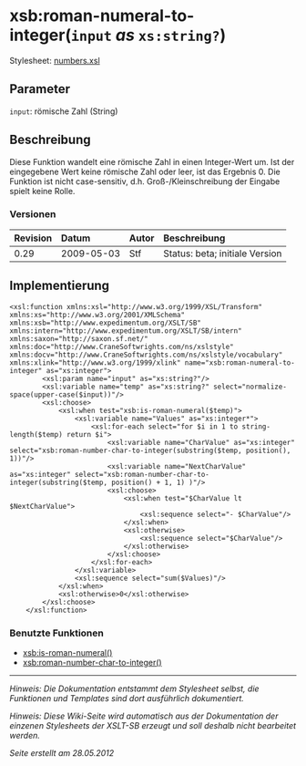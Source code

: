 # xsb:roman-numeral-to-integer(`input` _as_ `xs:string?`) #

Stylesheet: [numbers.xsl](http://code.google.com/p/xslt-sb/source/browse/trunk/xslt-sb/numbers.xsl)

## Parameter ##
`input`: römische Zahl (String)



## Beschreibung ##
Diese Funktion wandelt eine römische Zahl in einen Integer-Wert um. Ist der eingegebene Wert keine römische Zahl oder leer, ist das Ergebnis 0. Die Funktion ist nicht case-sensitiv, d.h. Groß-/Kleinschreibung der Eingabe spielt keine Rolle.

### Versionen ###
| Revision | Datum | Autor | Beschreibung |
|:---------|:------|:------|:-------------|
| 0.29 | 2009-05-03 | Stf |   Status: beta;   initiale Version   |


## Implementierung ##
```
<xsl:function xmlns:xsl="http://www.w3.org/1999/XSL/Transform" xmlns:xs="http://www.w3.org/2001/XMLSchema" xmlns:xsb="http://www.expedimentum.org/XSLT/SB" xmlns:intern="http://www.expedimentum.org/XSLT/SB/intern" xmlns:saxon="http://saxon.sf.net/" xmlns:doc="http://www.CraneSoftwrights.com/ns/xslstyle" xmlns:docv="http://www.CraneSoftwrights.com/ns/xslstyle/vocabulary" xmlns:xlink="http://www.w3.org/1999/xlink" name="xsb:roman-numeral-to-integer" as="xs:integer">
		<xsl:param name="input" as="xs:string?"/>
		<xsl:variable name="temp" as="xs:string?" select="normalize-space(upper-case($input))"/>
		<xsl:choose>
			<xsl:when test="xsb:is-roman-numeral($temp)">
				<xsl:variable name="Values" as="xs:integer*">
					<xsl:for-each select="for $i in 1 to string-length($temp) return $i">
						<xsl:variable name="CharValue" as="xs:integer" select="xsb:roman-number-char-to-integer(substring($temp, position(), 1))"/>
						<xsl:variable name="NextCharValue" as="xs:integer" select="xsb:roman-number-char-to-integer(substring($temp, position() + 1, 1) )"/>
						<xsl:choose>
							<xsl:when test="$CharValue lt $NextCharValue">
								<xsl:sequence select="- $CharValue"/>
							</xsl:when>
							<xsl:otherwise>
								<xsl:sequence select="$CharValue"/>
							</xsl:otherwise>
						</xsl:choose>
					</xsl:for-each>
				</xsl:variable>
				<xsl:sequence select="sum($Values)"/>
			</xsl:when>
			<xsl:otherwise>0</xsl:otherwise>
		</xsl:choose>
	</xsl:function>
```

### Benutzte Funktionen ###
  * [xsb:is-roman-numeral()](xsb_is_roman_numeral.md)
  * [xsb:roman-number-char-to-integer()](xsb_roman_number_char_to_integer.md)


---


_Hinweis: Die Dokumentation entstammt dem Stylesheet selbst, die Funktionen und Templates sind dort ausführlich dokumentiert._

_Hinweis: Diese Wiki-Seite wird automatisch aus der Dokumentation der einzenen Stylesheets der XSLT-SB erzeugt und soll deshalb nicht bearbeitet werden._

_Seite erstellt am 28.05.2012_
